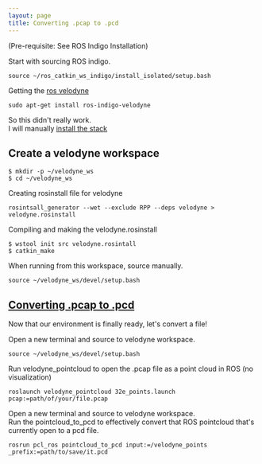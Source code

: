 ```yaml
---
layout: page
title: Converting .pcap to .pcd
---
```


(Pre-requisite: See ROS Indigo Installation)

Start with sourcing ROS indigo.

```
source ~/ros_catkin_ws_indigo/install_isolated/setup.bash
```

Getting the [ros velodyne](http://wiki.ros.org/velodyne/Tutorials/Getting%20Started%20with%20the%20HDL-32E "ROS")

```
sudo apt-get install ros-indigo-velodyne
```

So this didn't really work. <br>
I will manually [install the stack](http://answers.ros.org/question/89986/installing-stacks-in-hydro/ "ROS")

## Create a velodyne workspace

```
$ mkdir -p ~/velodyne_ws
$ cd ~/velodyne_ws
```

Creating rosinstall file for velodyne

```
rosintsall_generator --wet --exclude RPP --deps velodyne > velodyne.rosinstall
```

Compiling and making the velodyne.rosinstall

```
$ wstool init src velodyne.rosintall
$ catkin_make
```

When running from this workspace, source manually.

```
source ~/velodyne_ws/devel/setup.bash
```

## [Converting .pcap to .pcd](http://www.pcl-users.org/Convert-pcap-to-pcd-Velodyne-HDL32E-td4034165.html "Some Silly Blog")

Now that our environment is finally ready, let's convert a file!

Open a new terminal and source to velodyne workspace.

```
source ~/velodyne_ws/devel/setup.bash
```

Run velodyne_pointcloud to open the .pcap file as a point cloud in ROS (no visualization)

```
roslaunch velodyne_pointcloud 32e_points.launch pcap:=path/of/your/file.pcap
```

Open a new terminal and source to velodyne workspace. <br>
Run the pointcloud_to_pcd to effectively convert that ROS pointcloud that's currently open to a pcd file.

```
rosrun pcl_ros pointcloud_to_pcd input:=/velodyne_points _prefix:=path/to/save/it.pcd
```
